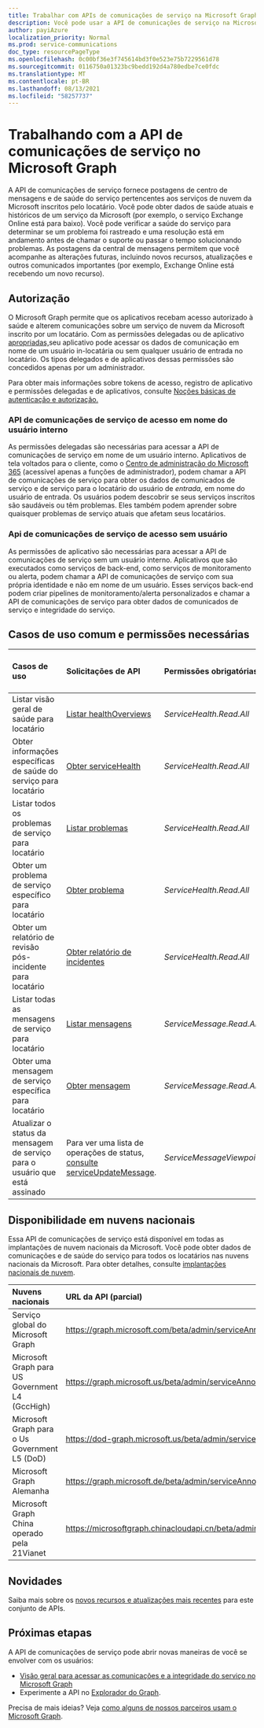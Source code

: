 ```yaml
---
title: Trabalhar com APIs de comunicações de serviço na Microsoft Graph
description: Você pode usar a API de comunicações de serviço na Microsoft Graph acessar o status de saúde e as postagens do centro de mensagens sobre serviços Microsoft".
author: payiAzure
localization_priority: Normal
ms.prod: service-communications
doc_type: resourcePageType
ms.openlocfilehash: 0c00bf36e3f745614bd3f0e523e75b7229561d78
ms.sourcegitcommit: 0116750a01323bc9bedd192d4a780edbe7ce0fdc
ms.translationtype: MT
ms.contentlocale: pt-BR
ms.lasthandoff: 08/13/2021
ms.locfileid: "58257737"
---
```

# <a name="working-with-service-communications-api-in-microsoft-graph"></a>Trabalhando com a API de comunicações de serviço no Microsoft Graph
A API de comunicações de serviço fornece postagens de centro de mensagens e de saúde do serviço pertencentes aos serviços de nuvem da Microsoft inscritos pelo locatário. Você pode obter dados de saúde atuais e históricos de um serviço da Microsoft (por exemplo, o serviço Exchange Online está para baixo). Você pode verificar a saúde do serviço para determinar se um problema foi rastreado e uma resolução está em andamento antes de chamar o suporte ou passar o tempo solucionando problemas. As postagens da central de mensagens permitem que você acompanhe as alterações futuras, incluindo novos recursos, atualizações e outros comunicados importantes (por exemplo, Exchange Online está recebendo um novo recurso).

## <a name="authorization"></a>Autorização
O Microsoft Graph permite que os aplicativos recebam acesso autorizado à saúde e alterem comunicações sobre um serviço de nuvem da Microsoft inscrito por um locatário. Com as permissões delegadas ou de aplicativo [apropriadas,](/graph/permissions-reference#service-communications-permissions)seu aplicativo pode acessar os dados de comunicação em nome de um usuário in-locatária ou sem qualquer usuário de entrada no locatário. Os tipos delegados e de aplicativos dessas permissões são concedidos apenas por um administrador.

Para obter mais informações sobre tokens de acesso, registro de aplicativo e permissões delegadas e de aplicativos, consulte [Noções básicas de autenticação e autorização.](/graph/auth/auth-concepts)

### <a name="access-service-communications-api-on-behalf-of-signed-in-user"></a>API de comunicações de serviço de acesso em nome do usuário interno

As permissões delegadas são necessárias para acessar a API de comunicações de serviço em nome de um usuário interno. Aplicativos de tela voltados para o cliente, como o [Centro de administração do Microsoft 365](https://admin.microsoft.com/Adminportal/Home?source=applauncher#/homepage) (acessível apenas a funções de administrador), podem chamar a API de comunicações de serviço para obter os dados de comunicados de serviço e de serviço para o locatário do usuário de _entrada,_ em nome do usuário de entrada. Os usuários podem descobrir se seus serviços inscritos são saudáveis ou têm problemas. Eles também podem aprender sobre quaisquer problemas de serviço atuais que afetam seus locatários. 

### <a name="access-service-communications-api-without-user"></a>Api de comunicações de serviço de acesso sem usuário

As permissões de aplicativo são necessárias para acessar a API de comunicações de serviço sem um usuário interno. Aplicativos que são executados como serviços de back-end, como serviços de monitoramento ou alerta, podem chamar a API de comunicações de serviço com sua própria identidade e não em nome de um usuário. Esses serviços back-end podem criar pipelines de monitoramento/alerta personalizados e chamar a API de comunicações de serviço para obter dados de comunicados de serviço e integridade do serviço. 


## <a name="common-use-cases-and-required-permissions"></a>Casos de uso comum e permissões necessárias

|Casos de uso|Solicitações de API| Permissões obrigatórias| Tipos de permissão com suporte|
|:--------|:--------|:--------|:--------|
| Listar visão geral de saúde para locatário | [Listar healthOverviews](/graph/api/serviceannouncement-list-healthoverviews?view=graph-rest-beta&preserve-view=true) | _ServiceHealth.Read.All_ | Delegado e aplicativo | 
| Obter informações específicas de saúde do serviço para locatário | [Obter serviceHealth](/graph/api/servicehealth-get?view=graph-rest-beta&preserve-view=true) | _ServiceHealth.Read.All_ | Delegado e aplicativo |
| Listar todos os problemas de serviço para locatário | [Listar problemas](/graph/api/serviceannouncement-list-issues?view=graph-rest-beta&preserve-view=true) | _ServiceHealth.Read.All_ | Delegado e aplicativo |
| Obter um problema de serviço específico para locatário | [Obter problema](/graph/api/servicehealthissue-get?view=graph-rest-beta&preserve-view=true) | _ServiceHealth.Read.All_ | Delegado e aplicativo |
| Obter um relatório de revisão pós-incidente para locatário | [Obter relatório de incidentes](/graph/api/servicehealthissue-incidentreport?view=graph-rest-beta&preserve-view=true)| _ServiceHealth.Read.All_ | Delegado e aplicativo |
| Listar todas as mensagens de serviço para locatário | [Listar mensagens](/graph/api/serviceannouncement-list-messages?view=graph-rest-beta&preserve-view=true) | _ServiceMessage.Read.All_ | Delegado e aplicativo |
| Obter uma mensagem de serviço específica para locatário | [Obter mensagem](/graph/api/serviceupdatemessage-get?view=graph-rest-beta&preserve-view=true) | _ServiceMessage.Read.All_ | Delegado e aplicativo |
| Atualizar o status da mensagem de serviço para o usuário que está assinado | Para ver uma lista de operações de status, [consulte serviceUpdateMessage](/graph/api/resources/serviceupdatemessage?view=graph-rest-beta&preserve-view=true).| _ServiceMessageViewpoint.Write_ | Delegated |

## <a name="availability-in-national-clouds"></a>Disponibilidade em nuvens nacionais
Essa API de comunicações de serviço está disponível em todas as implantações de nuvem nacionais da Microsoft. Você pode obter dados de comunicações e de saúde do serviço para todos os locatários nas nuvens nacionais da Microsoft. Para obter detalhes, consulte [implantações nacionais de nuvem](/graph/deployments).

|Nuvens nacionais|URL da API (parcial)|
|:--------------|:-----------------|
|Serviço global do Microsoft Graph| https://graph.microsoft.com/beta/admin/serviceAnnouncement/|
|Microsoft Graph para US Government L4 (GccHigh)|https://graph.microsoft.us/beta/admin/serviceAnnouncement/|
|Microsoft Graph para o Us Government L5 (DoD)|https://dod-graph.microsoft.us/beta/admin/serviceAnnouncement/|
|Microsoft Graph Alemanha|https://graph.microsoft.de/beta/admin/serviceAnnouncement/|
|Microsoft Graph China operado pela 21Vianet|https://microsoftgraph.chinacloudapi.cn/beta/admin/serviceAnnouncement/|

## <a name="whats-new"></a>Novidades
Saiba mais sobre os [novos recursos e atualizações mais recentes](/graph/whats-new-overview) para este conjunto de APIs.

## <a name="next-steps"></a>Próximas etapas

A API de comunicações de serviço pode abrir novas maneiras de você se envolver com os usuários:

- [Visão geral para acessar as comunicações e a integridade do serviço no Microsoft Graph](/graph/service-communications-concept-overview)
- Experimente a API no [Explorador do Graph](https://developer.microsoft.com/graph/graph-explorer).

Precisa de mais ideias? Veja [como alguns de nossos parceiros usam o Microsoft Graph](https://developer.microsoft.com/en-us/graph/partners).
